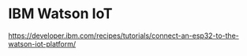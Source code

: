 # IBM Watson IoT

https://developer.ibm.com/recipes/tutorials/connect-an-esp32-to-the-watson-iot-platform/

